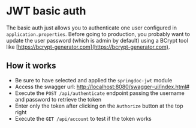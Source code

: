 # JWT basic auth

The basic auth just allows you to authenticate one user configured in `application.properties`. Before going to production, you probably want to update the user password (which is admin by default) using a BCrypt tool like [https://bcrypt-generator.com](https://bcrypt-generator.com).

## How it works

- Be sure to have selected and applied the `springdoc-jwt` module
- Access the swagger url: [http://localhost:8080/swagger-ui/index.html#](http://localhost:8080/swagger-ui/index.html#)
- Execute the `POST /api/authenticate` endpoint passing the username and password to retrieve the token
- Enter only the token after clicking on the `Authorize` button at the top right
- Execute the `GET /api/account` to test if the token works

